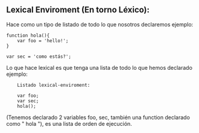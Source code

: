## Lexical Enviroment (En torno Léxico):
  Hace como un tipo de listado de todo lo que nosotros declaremos ejemplo:

~~~
function hola(){
    var foo = 'hello!';
}

var sec = 'como estás?';
~~~

Lo que hace lexical es que tenga una lista de todo lo que hemos declarado ejemplo:

~~~
    Listado lexical-enviroment:

    var foo;
    var sec;
    hola();
~~~

(Tenemos declarado 2 variables foo, sec, también una function declarado como " hola "), es una lista de orden de ejecución.